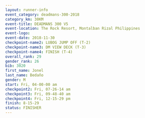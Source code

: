 ```yaml
---
layout: runner-info 
event_category: deadmans-300-2018 
category_km: 30KM 
event-title: DEADMANS 300 V5 
event-location: The Rock Resort, Montalban Rizal Philippines 
event-logo: 
event-date: 2018-11-30 
checkpoint-name2: LUBOG JUMP OFF (T-2) 
checkpoint-name3: DM VIEW DECK (T-3) 
checkpoint-name4: FINISH (T-4) 
overall_rank: 29
gender_rank: 26
bib: 3020
first_name: Jonel
last_name: Bedaño
gender: M
start: Fri, 04-00-00 am
checkpoint2: Fri, 07-26-14 am
checkpoint3: Fri, 09-48-40 am
checkpoint4: Fri, 12-15-29 pm
finish: 8-15-29
status: FINISHER
---
```


